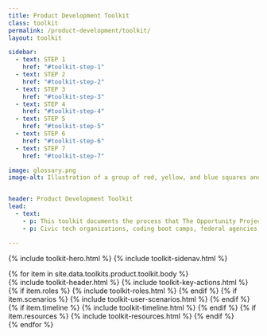 ```yaml
---
title: Product Development Toolkit
class: toolkit
permalink: /product-development/toolkit/
layout: toolkit

sidebar:
  - text: STEP 1
    href: "#toolkit-step-1"
  - text: STEP 2
    href: "#toolkit-step-2"
  - text: STEP 3
    href: "#toolkit-step-3"
  - text: STEP 4
    href: "#toolkit-step-4"
  - text: STEP 5
    href: "#toolkit-step-5"
  - text: STEP 6
    href: "#toolkit-step-6"
  - text: STEP 7
    href: "#toolkit-step-7"    

image: glossary.png
image-alt: Illustration of a group of red, yellow, and blue squares and rectangles


header: Product Development Toolkit
lead:
  - text:
    - p: This toolkit documents the process that The Opportunity Project team at the Department of Commerce and other federal agencies have used to facilitate collaborative, user-centered technology development sprints. Anyone interested in transforming federal data into digital tools for the American people can adopt this process, adapt it for your own sprint, and share your feedback to help improve it.
    - p: Civic tech organizations, coding boot camps, federal agencies, and more have adopted The Opportunity Project process. We hope that teachers, community organizations, and state, local, and other government leaders will use it and share feedback to help improve it.

---
```


{% include toolkit-hero.html %}
{% include toolkit-sidenav.html %}
<section>
  {% for item in site.data.toolkits.product.toolkit.body %}
    <section class="toolkit-section grid-container display-inline-block padding-top-8 desktop:margin-bottom-10">
      <div
        class="desktop:grid-offset-{{item.offset}} desktop:padding-left-{{item.padding}} desktop:grid-col-7 tablet:grid-col-6 display-inline-block"
      >
        {% include toolkit-header.html %}
        {% include toolkit-key-actions.html %}
        {% if item.roles %}
          {% include toolkit-roles.html %}
        {% endif %}
        {% if item.scenarios %}
          {% include toolkit-user-scenarios.html %}
        {% endif %}
        {% if item.timeline %}
          {% include toolkit-timeline.html %}
        {% endif %}
        {% if item.resources %}
          {% include toolkit-resources.html %}
        {% endif %}
      </div>
    </section>
    <div class="height-4 bg-secondary">
    </div>
  {% endfor %}
</section>
